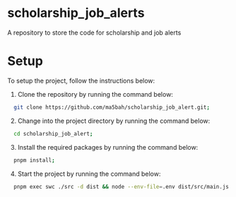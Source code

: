 # scholarship_job_alerts
A repository to store the code for scholarship and job alerts

# Setup
To setup the project, follow the instructions below:

1. Clone the repository by running the command below:
```bash
  git clone https://github.com/ma5bah/scholarship_job_alert.git;
```
2. Change into the project directory by running the command below:
```bash
  cd scholarship_job_alert;
```
3. Install the required packages by running the command below:
```bash
  pnpm install;
```
4. Start the project by running the command below:
```bash
  pnpm exec swc ./src -d dist && node --env-file=.env dist/src/main.js
```
